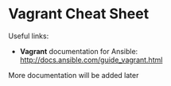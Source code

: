 # Vagrant Cheat Sheet

Useful links:
* **Vagrant** documentation for Ansible: http://docs.ansible.com/guide_vagrant.html


More documentation will be added later
